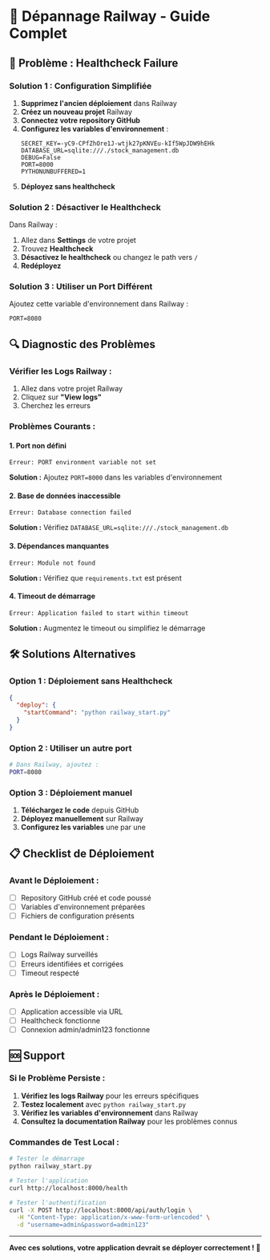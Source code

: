 # 🔧 Dépannage Railway - Guide Complet

## 🚨 Problème : Healthcheck Failure

### **Solution 1 : Configuration Simplifiée**

1. **Supprimez l'ancien déploiement** dans Railway
2. **Créez un nouveau projet** Railway
3. **Connectez votre repository GitHub**
4. **Configurez les variables d'environnement** :
   ```
   SECRET_KEY=-yC9-CPfZhOre1J-wtjk27pKNVEu-kIf5WpJDW9hEHk
   DATABASE_URL=sqlite:///./stock_management.db
   DEBUG=False
   PORT=8000
   PYTHONUNBUFFERED=1
   ```
5. **Déployez sans healthcheck**

### **Solution 2 : Désactiver le Healthcheck**

Dans Railway :
1. Allez dans **Settings** de votre projet
2. Trouvez **Healthcheck**
3. **Désactivez le healthcheck** ou changez le path vers `/`
4. **Redéployez**

### **Solution 3 : Utiliser un Port Différent**

Ajoutez cette variable d'environnement dans Railway :
```
PORT=8080
```

## 🔍 Diagnostic des Problèmes

### **Vérifier les Logs Railway :**
1. Allez dans votre projet Railway
2. Cliquez sur **"View logs"**
3. Cherchez les erreurs

### **Problèmes Courants :**

#### **1. Port non défini**
```
Erreur: PORT environment variable not set
```
**Solution :** Ajoutez `PORT=8000` dans les variables d'environnement

#### **2. Base de données inaccessible**
```
Erreur: Database connection failed
```
**Solution :** Vérifiez `DATABASE_URL=sqlite:///./stock_management.db`

#### **3. Dépendances manquantes**
```
Erreur: Module not found
```
**Solution :** Vérifiez que `requirements.txt` est présent

#### **4. Timeout de démarrage**
```
Erreur: Application failed to start within timeout
```
**Solution :** Augmentez le timeout ou simplifiez le démarrage

## 🛠️ Solutions Alternatives

### **Option 1 : Déploiement sans Healthcheck**
```json
{
  "deploy": {
    "startCommand": "python railway_start.py"
  }
}
```

### **Option 2 : Utiliser un autre port**
```bash
# Dans Railway, ajoutez :
PORT=8080
```

### **Option 3 : Déploiement manuel**
1. **Téléchargez le code** depuis GitHub
2. **Déployez manuellement** sur Railway
3. **Configurez les variables** une par une

## 📋 Checklist de Déploiement

### **Avant le Déploiement :**
- [ ] Repository GitHub créé et code poussé
- [ ] Variables d'environnement préparées
- [ ] Fichiers de configuration présents

### **Pendant le Déploiement :**
- [ ] Logs Railway surveillés
- [ ] Erreurs identifiées et corrigées
- [ ] Timeout respecté

### **Après le Déploiement :**
- [ ] Application accessible via URL
- [ ] Healthcheck fonctionne
- [ ] Connexion admin/admin123 fonctionne

## 🆘 Support

### **Si le Problème Persiste :**

1. **Vérifiez les logs Railway** pour les erreurs spécifiques
2. **Testez localement** avec `python railway_start.py`
3. **Vérifiez les variables d'environnement** dans Railway
4. **Consultez la documentation Railway** pour les problèmes connus

### **Commandes de Test Local :**
```bash
# Tester le démarrage
python railway_start.py

# Tester l'application
curl http://localhost:8000/health

# Tester l'authentification
curl -X POST http://localhost:8000/api/auth/login \
  -H "Content-Type: application/x-www-form-urlencoded" \
  -d "username=admin&password=admin123"
```

---

**Avec ces solutions, votre application devrait se déployer correctement ! 🚀**

